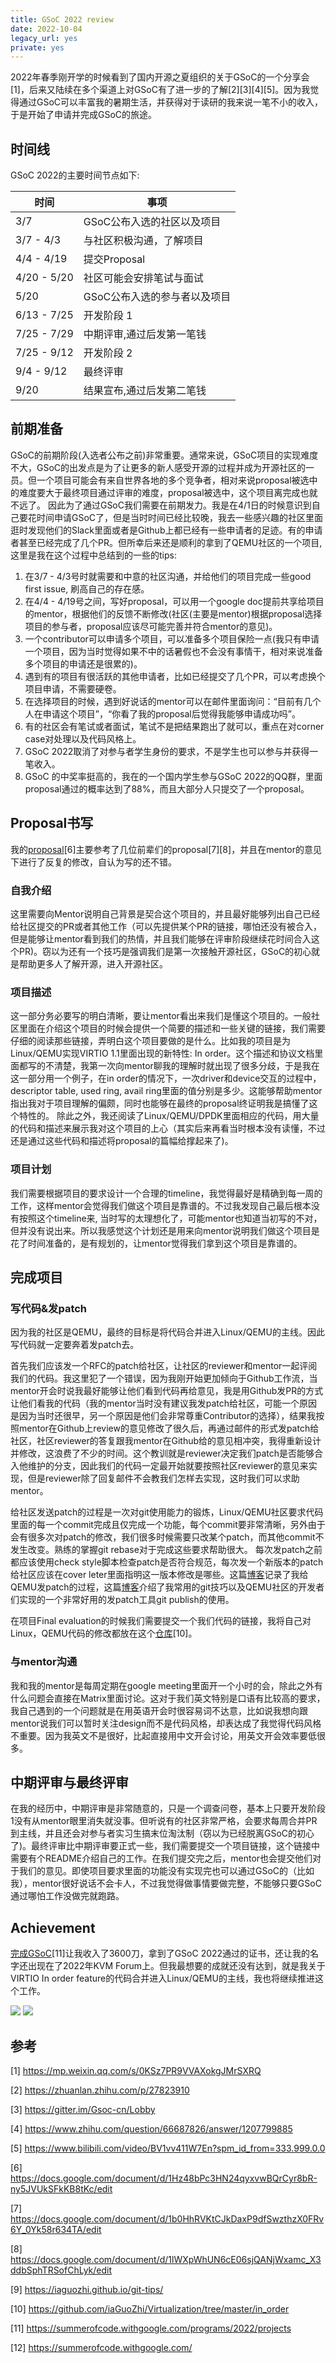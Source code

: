 ```yaml
---
title: GSoC 2022 review
date: 2022-10-04
legacy_url: yes
private: yes
---
```


2022年春季刚开学的时候看到了国内开源之夏组织的关于GSoC的一个分享会[1]，后来又陆续在多个渠道上对GSoC有了进一步的了解[2][3][4][5]。因为我觉得通过GSoC可以丰富我的暑期生活，并获得对于读研的我来说一笔不小的收入，于是开始了申请并完成GSoC的旅途。

## 时间线

GSoC 2022的主要时间节点如下:

| 时间 | 事项 |
| ---  | ---  |
| 3/7  | GSoC公布入选的社区以及项目 |
| 3/7 - 4/3 | 与社区积极沟通，了解项目 |
| 4/4 - 4/19 | 提交Proposal |
| 4/20 - 5/20 | 社区可能会安排笔试与面试 |
| 5/20 | GSoC公布入选的参与者以及项目 |
| 6/13 - 7/25 | 开发阶段 1 |
| 7/25 - 7/29 | 中期评审,通过后发第一笔钱 |
| 7/25 - 9/12 | 开发阶段 2 |
| 9/4 - 9/12 | 最终评审 |
| 9/20       | 结果宣布,通过后发第二笔钱 |

## 前期准备

GSoC的前期阶段(入选者公布之前)非常重要。通常来说，GSoC项目的实现难度不大，GSoC的出发点是为了让更多的新人感受开源的过程并成为开源社区的一员。但一个项目可能会有来自世界各地的多个竞争者，相对来说proposal被选中的难度要大于最终项目通过评审的难度，proposal被选中，这个项目离完成也就不远了。
因此为了通过GSoC我们需要在前期发力。我是在4/1日的时候意识到自己要花时间申请GSoC了，但是当时时间已经比较晚，我去一些感兴趣的社区里面逛时发现他们的Slack里面或者是Github上都已经有一些申请者的足迹。有的申请者甚至已经完成了几个PR。但所幸后来还是顺利的拿到了QEMU社区的一个项目, 这里是我在这个过程中总结到的一些的tips:

1. 在3/7 - 4/3号时就需要和中意的社区沟通，并给他们的项目完成一些good first issue, 刷高自己的存在感。
2. 在4/4 - 4/19号之间，写好proposal，可以用一个google doc提前共享给项目的mentor，根据他们的反馈不断修改(社区(主要是mentor)根据proposal选择项目的参与者，proposal应该尽可能完善并符合mentor的意见)。
3. 一个contributor可以申请多个项目，可以准备多个项目保险一点(我只有申请一个项目，因为当时觉得如果不中的话暑假也不会没有事情干，相对来说准备多个项目的申请还是很累的)。
4. 遇到有的项目有很活跃的其他申请者，比如已经提交了几个PR，可以考虑换个项目申请，不需要硬卷。
5. 在选择项目的时候，遇到好说话的mentor可以在邮件里面询问：“目前有几个人在申请这个项目”，“你看了我的proposal后觉得我能够申请成功吗”。
6. 有的社区会有笔试或者面试，笔试不是把结果跑出了就可以，重点在对corner case对处理以及代码风格上。
7. GSoC 2022取消了对参与者学生身份的要求，不是学生也可以参与并获得一笔收入。
8. GSoC 的中奖率挺高的，我在的一个国内学生参与GSoC 2022的QQ群，里面proposal通过的概率达到了88%，而且大部分人只提交了一个proposal。

## Proposal书写

我的[proposal](https://docs.google.com/document/d/1Hz48bPc3HN24qyxvwBQrCyr8bR-ny5JVUkSFkKB8tKc/edit)[6]主要参考了几位前辈们的proposal[7][8]，并且在mentor的意见下进行了反复的修改，自认为写的还不错。

### 自我介绍

这里需要向Mentor说明自己背景是契合这个项目的，并且最好能够列出自己已经给社区提交的PR或者其他工作（可以先提供某个PR的链接，哪怕还没有被合入，但是能够让mentor看到我们的热情，并且我们能够在评审阶段继续花时间合入这个PR)。窃以为还有一个技巧是强调我们是第一次接触开源社区，GSoC的初心就是帮助更多人了解开源，进入开源社区。

### 项目描述

这一部分务必要写的明白清晰，要让mentor看出来我们是懂这个项目的。一般社区里面在介绍这个项目的时候会提供一个简要的描述和一些关键的链接，我们需要仔细的阅读那些链接，弄明白这个项目要做的是什么。比如我的项目是为Linux/QEMU实现VIRTIO 1.1里面出现的新特性: In order。这个描述和协议文档里面都写的不清楚，我第一次向mentor聊我的理解时就出现了很多分歧，于是我在这一部分用一个例子，在in order的情况下，一次driver和device交互的过程中，descriptor table, used ring, avail ring里面的值分别是多少。这能够帮助mentor指出我对于项目理解的偏颇，同时也能够在最终的proposal终证明我是搞懂了这个特性的。
除此之外，我还阅读了Linux/QEMU/DPDK里面相应的代码，用大量的代码和描述来展示我对这个项目的上心（其实后来再看当时根本没有读懂，不过还是通过这些代码和描述将proposal的篇幅给撑起来了)。

### 项目计划

我们需要根据项目的要求设计一个合理的timeline，我觉得最好是精确到每一周的工作，这样mentor会觉得我们做这个项目是靠谱的。不过我发现自己最后根本没有按照这个timeline来, 当时写的太理想化了，可能mentor也知道当初写的不对，但并没有说出来。所以我感觉这个计划还是用来向mentor说明我们做这个项目是花了时间准备的，是有规划的，让mentor觉得我们拿到这个项目是靠谱的。

## 完成项目

### 写代码&发patch

因为我的社区是QEMU，最终的目标是将代码合并进入Linux/QEMU的主线。因此写代码就一定要奔着发patch去。

首先我们应该发一个RFC的patch给社区，让社区的reviewer和mentor一起评阅我们的代码。我这里犯了一个错误，因为我刚开始更加倾向于Github工作流，当mentor开会时说我最好能够让他们看到代码再给意见，我是用Github发PR的方式让他们看我的代码（我的mentor当时没有建议我发patch给社区，可能一个原因是因为当时还很早，另一个原因是他们会非常尊重Contributor的选择），结果我按照mentor在Github上review的意见修改了很久后，再通过邮件的形式发patch给社区，社区reviewer的答复跟我mentor在Github给的意见相冲突，我得重新设计并修改，这浪费了不少的时间。这个教训就是reviewer决定我们patch是否能够合入他维护的分支，因此我们的代码一定最开始就要按照社区reviewer的意见来实现，但是reviewer除了回复邮件不会教我们怎样去实现，这时我们可以求助mentor。

给社区发送patch的过程是一次对git使用能力的锻炼，Linux/QEMU社区要求代码里面的每一个commit完成且仅完成一个功能，每个commit要非常清晰，另外由于会有很多次对patch的修改，我们很多时候需要只改某个patch，而其他commit不发生改变。熟练的掌握git rebase对于完成这些要求帮助很大。
每次发patch之前都应该使用check style脚本检查patch是否符合规范，每次发一个新版本的patch给社区应该在cover leter里面指明这一版本修改是哪些。这篇[博客](https://iaguozhi.github.io/qemu_patch/)记录了我给QEMU发patch的过程，这篇[博客](https://iaguozhi.github.io/git-tips/)介绍了我常用的git技巧以及QEMU社区的开发者们实现的一个非常好用的发patch工具git publish的使用。

在项目Final evaluation的时候我们需要提交一个我们代码的链接，我将自己对Linux，QEMU代码的修改都放在这个[仓库](https://github.com/iaGuoZhi/Virtualization/tree/master/in_order)[10]。

### 与mentor沟通

我和我的mentor是每周定期在google meeting里面开一个小时的会，除此之外有什么问题会直接在Matrix里面讨论。这对于我们英文特别是口语有比较高的要求，我自己遇到的一个问题就是在用英语开会时很容易词不达意，比如说我想向跟mentor说我们可以暂时关注design而不是代码风格，却表达成了我觉得代码风格不重要。因为我英文不是很好，比起直接用中文开会讨论，用英文开会效率要低很多。


## 中期评审与最终评审

在我的经历中，中期评审是非常随意的，只是一个调查问卷，基本上只要开发阶段1没有从mentor眼里消失就没事。但听说有的社区非常严格，会要求每周合并PR到主线，并且还会对参与者实习生搞末位淘汰制（窃以为已经脱离GSoC的初心了)。最终评审比中期评审要正式一些，我们需要提交一个项目链接，这个链接中需要有个README介绍自己的工作。在我们提交完之后，mentor也会提交他们对于我们的意见。即使项目要求里面的功能没有实现完也可以通过GSoC的（比如我），mentor很好说话不会卡人，不过我觉得做事情要做完整，不能够只要GSoC通过哪怕工作没做完就跑路。

## Achievement

[完成GSoC](https://summerofcode.withgoogle.com/programs/2022/projects)[11]让我收入了3600刀，拿到了GSoC 2022通过的证书，还让我的名字还出现在了2022年KVM Forum上。但我最想要的成就还没有达到，就是我关于VIRTIO In order feature的代码合并进入Linux/QEMU的主线，我也将继续推进这个工作。

![](../../static/gsoc_completion.png)
![](../../static/KVM_Forum_2022.jpeg)

## 参考

[1] https://mp.weixin.qq.com/s/0KSz7PR9VVAXokgJMrSXRQ

[2] https://zhuanlan.zhihu.com/p/27823910

[3] https://gitter.im/Gsoc-cn/Lobby

[4] https://www.zhihu.com/question/66687826/answer/1207799885

[5] https://www.bilibili.com/video/BV1vv411W7En?spm_id_from=333.999.0.0

[6] https://docs.google.com/document/d/1Hz48bPc3HN24qyxvwBQrCyr8bR-ny5JVUkSFkKB8tKc/edit

[7] https://docs.google.com/document/d/1b0HhRVKtCJkDaxP9dfSwzthzX0FRv6Y_0Yk58r634TA/edit

[8] https://docs.google.com/document/d/1lWXpWhUN6cE06sjQANjWxamc_X3ddbSphTRSofChLyk/edit

[9] https://iaguozhi.github.io/git-tips/

[10] https://github.com/iaGuoZhi/Virtualization/tree/master/in_order

[11] https://summerofcode.withgoogle.com/programs/2022/projects

[12] https://summerofcode.withgoogle.com/
